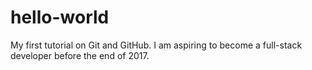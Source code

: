# hello-world
My first tutorial on Git and GitHub.
I am aspiring to become a full-stack developer before the end of 2017.
